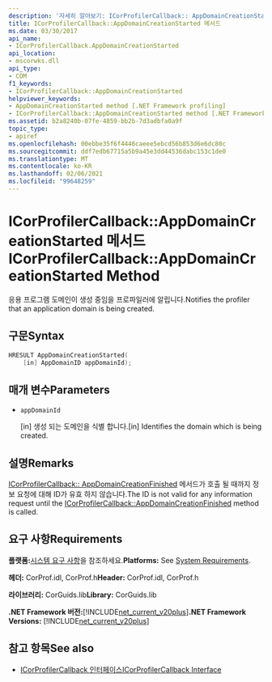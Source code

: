 ```yaml
---
description: '자세히 알아보기: ICorProfilerCallback:: AppDomainCreationStarted 메서드'
title: ICorProfilerCallback::AppDomainCreationStarted 메서드
ms.date: 03/30/2017
api_name:
- ICorProfilerCallback.AppDomainCreationStarted
api_location:
- mscorwks.dll
api_type:
- COM
f1_keywords:
- ICorProfilerCallback::AppDomainCreationStarted
helpviewer_keywords:
- AppDomainCreationStarted method [.NET Framework profiling]
- ICorProfilerCallback::AppDomainCreationStarted method [.NET Framework profiling]
ms.assetid: b2a8240b-07fe-4859-bb2b-7d3adbfa0a9f
topic_type:
- apiref
ms.openlocfilehash: 00ebbe35f6f4446caeee5ebcd56b853d6e6dc80c
ms.sourcegitcommit: ddf7edb67715a5b9a45e3dd44536dabc153c1de0
ms.translationtype: MT
ms.contentlocale: ko-KR
ms.lasthandoff: 02/06/2021
ms.locfileid: "99648259"
---
```

# <a name="icorprofilercallbackappdomaincreationstarted-method"></a><span data-ttu-id="99014-103">ICorProfilerCallback::AppDomainCreationStarted 메서드</span><span class="sxs-lookup"><span data-stu-id="99014-103">ICorProfilerCallback::AppDomainCreationStarted Method</span></span>

<span data-ttu-id="99014-104">응용 프로그램 도메인이 생성 중임을 프로파일러에 알립니다.</span><span class="sxs-lookup"><span data-stu-id="99014-104">Notifies the profiler that an application domain is being created.</span></span>  
  
## <a name="syntax"></a><span data-ttu-id="99014-105">구문</span><span class="sxs-lookup"><span data-stu-id="99014-105">Syntax</span></span>  
  
```cpp  
HRESULT AppDomainCreationStarted(  
    [in] AppDomainID appDomainId);  
```  
  
## <a name="parameters"></a><span data-ttu-id="99014-106">매개 변수</span><span class="sxs-lookup"><span data-stu-id="99014-106">Parameters</span></span>

- `appDomainId`

  <span data-ttu-id="99014-107">\[in] 생성 되는 도메인을 식별 합니다.</span><span class="sxs-lookup"><span data-stu-id="99014-107">\[in] Identifies the domain which is being created.</span></span>
  
## <a name="remarks"></a><span data-ttu-id="99014-108">설명</span><span class="sxs-lookup"><span data-stu-id="99014-108">Remarks</span></span>  

 <span data-ttu-id="99014-109">[ICorProfilerCallback:: AppDomainCreationFinished](icorprofilercallback-appdomaincreationfinished-method.md) 메서드가 호출 될 때까지 정보 요청에 대해 ID가 유효 하지 않습니다.</span><span class="sxs-lookup"><span data-stu-id="99014-109">The ID is not valid for any information request until the [ICorProfilerCallback::AppDomainCreationFinished](icorprofilercallback-appdomaincreationfinished-method.md) method is called.</span></span>  
  
## <a name="requirements"></a><span data-ttu-id="99014-110">요구 사항</span><span class="sxs-lookup"><span data-stu-id="99014-110">Requirements</span></span>  

 <span data-ttu-id="99014-111">**플랫폼:**[시스템 요구 사항](../../get-started/system-requirements.md)을 참조하세요.</span><span class="sxs-lookup"><span data-stu-id="99014-111">**Platforms:** See [System Requirements](../../get-started/system-requirements.md).</span></span>  
  
 <span data-ttu-id="99014-112">**헤더:** CorProf.idl, CorProf.h</span><span class="sxs-lookup"><span data-stu-id="99014-112">**Header:** CorProf.idl, CorProf.h</span></span>  
  
 <span data-ttu-id="99014-113">**라이브러리:** CorGuids.lib</span><span class="sxs-lookup"><span data-stu-id="99014-113">**Library:** CorGuids.lib</span></span>  
  
 <span data-ttu-id="99014-114">**.NET Framework 버전:**[!INCLUDE[net_current_v20plus](../../../../includes/net-current-v20plus-md.md)]</span><span class="sxs-lookup"><span data-stu-id="99014-114">**.NET Framework Versions:** [!INCLUDE[net_current_v20plus](../../../../includes/net-current-v20plus-md.md)]</span></span>  
  
## <a name="see-also"></a><span data-ttu-id="99014-115">참고 항목</span><span class="sxs-lookup"><span data-stu-id="99014-115">See also</span></span>

- [<span data-ttu-id="99014-116">ICorProfilerCallback 인터페이스</span><span class="sxs-lookup"><span data-stu-id="99014-116">ICorProfilerCallback Interface</span></span>](icorprofilercallback-interface.md)
